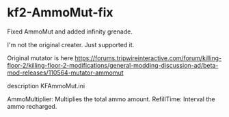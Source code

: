 # kf2-AmmoMut-fix
Fixed AmmoMut and added infinity grenade.

I'm not the original creater. Just supported it.

Original mutator is here <https://forums.tripwireinteractive.com/forum/killing-floor-2/killing-floor-2-modifications/general-modding-discussion-ad/beta-mod-releases/110564-mutator-ammomut>

description KFAmmoMut.ini

AmmoMultiplier: Multiplies the total ammo amount.
RefillTime: Interval the ammo recharged.
